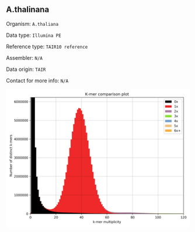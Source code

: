 
A.thalinana
---

Organism: `A.thaliana`

Data type: `Illumina PE`

Reference type: `TAIR10 reference`

Assembler: `N/A`

Data origin: `TAIR`

Contact for more info: `N/A`

![reference ecoli vs pe](thaliana_vs_pe-main.mx.spectra-cn.png)
